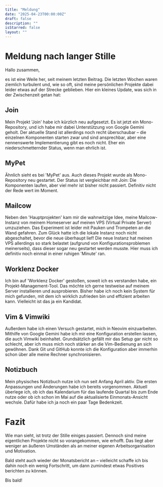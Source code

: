 ```yaml
---
title: "Meldung"
date: "2025-04-23T00:00:00Z"
draft: false
description: ""
isStarred: false
layout: ""
---
```


# Meldung nach langer Stille

Hallo zusammen,

es ist eine Weile her, seit meinem letzten Beitrag. Die letzten Wochen waren ziemlich turbulent und, wie so oft, sind meine persönlichen Projekte dabei leider etwas auf der Strecke geblieben. Hier ein kleines Update, was sich in der Zwischenzeit getan hat:

## Join

Mein Projekt 'Join' habe ich kürzlich neu aufgesetzt. Es ist jetzt ein Mono-Repository, und ich habe mir dabei Unterstützung von Google Gemini geholt. Der aktuelle Stand ist allerdings noch recht überschaubar – die einzelnen Komponenten starten zwar und sind ansprechbar, aber eine nennenswerte Implementierung gibt es noch nicht. Eher ein niederschmetternder Status, wenn man ehrlich ist.

## MyPet

Ähnlich sieht es bei 'MyPet' aus. Auch dieses Projekt wurde als Mono-Repository neu gestartet. Der Status ist vergleichbar mit Join: Die Komponenten laufen, aber viel mehr ist bisher nicht passiert. Definitiv nicht der Rede wert im Moment.

## Mailcow

Neben den 'Hauptprojekten' kam mir die wahnwitzige Idee, meine Mailcow-Instanz von meinem Homeserver auf meinen VPS (Virtual Private Server) umzuziehen. Das Experiment ist leider mit Pauken und Trompeten an die Wand gefahren. Zum Glück hatte ich die lokale Instanz noch nicht abgeschaltet, bevor die neue überhaupt lief! Die neue Instanz hat meinen VPS allerdings so stark belastet (aufgrund von Konfigurationsproblemen meinerseits), dass dieser sogar neu gestartet werden musste. Hier muss ich definitiv noch einmal in einer ruhigen 'Minute' ran.

## Worklenz Docker

Ich bin auf 'Worklenz Docker' gestoßen, soweit ich es verstanden habe, ein Projekt-Management-Tool. Das möchte ich gerne testweise auf meinem Server installieren und ausprobieren. Bisher habe ich noch kein System für mich gefunden, mit dem ich wirklich zufrieden bin und effizient arbeiten kann. Vielleicht ist das ja ein Kandidat.

## Vim & Vimwiki

Außerdem habe ich einen Versuch gestartet, mich in Neovim einzuarbeiten. Mithilfe von Google Gemini habe ich mir eine Konfiguration erstellen lassen, die auch Vimwiki beinhaltet. Grundsätzlich gefällt mir das Setup gar nicht so schlecht, aber ich muss mich noch stärker an die Vim-Bedienung an sich gewöhnen. Dank Git und GitHub konnte ich die Konfiguration aber immerhin schon über alle meine Rechner synchronisieren.

## Notizbuch

Mein physisches Notizbuch nutze ich nun seit Anfang April aktiv. Die ersten Anpassungen und Änderungen habe ich bereits vorgenommen. Aktuell überlege ich, ob ich das Kalendarium für das laufende Quartal bis zum Ende nutze oder ob ich schon im Mai auf die aktualisierte Einmonats-Ansicht wechsle. Dafür habe ich ja noch ein paar Tage Bedenkzeit.

# Fazit

Wie man sieht, ist trotz der Stille einiges passiert. Dennoch sind meine eigentlichen Projekte nicht so vorangekommen, wie erhofft. Das liegt aber weniger an äußeren Umständen als an meiner eigenen Arbeitsorganisation und Motivation.

Bald steht auch wieder der Monatsbericht an – vielleicht schaffe ich bis dahin noch ein wenig Fortschritt, um dann zumindest etwas Positives berichten zu können.

Bis bald!

